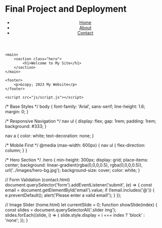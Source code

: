 # Final Project and Deployment
<!DOCTYPE html>
<html lang="en">
<head>
    <meta charset="UTF-8">
    <meta name="viewport" content="width=device-width, initial-scale=1.0">
    <title>My Website</title>
    <link rel="stylesheet" href="css/style.css">
</head>
<body>
    <header>
        <nav>
            <ul>
                <li><a href="index.html">Home</a></li>
                <li><a href="about.html">About</a></li>
                <li><a href="contact.html">Contact</a></li>
            </ul>
        </nav>
    </header>

    <main>
        <section class="hero">
            <h1>Welcome to My Site</h1>
        </section>
    </main>

    <footer>
        <p>&copy; 2023 My Website</p>
    </footer>

    <script src="js/script.js"></script>
</body>
</html>


/* Base Styles */
body {
    font-family: 'Arial', sans-serif;
    line-height: 1.6;
    margin: 0;
}

/* Responsive Navigation */
nav ul {
    display: flex;
    gap: 1rem;
    padding: 1rem;
    background: #333;
}

nav a {
    color: white;
    text-decoration: none;
}

/* Mobile First */
@media (max-width: 600px) {
    nav ul {
        flex-direction: column;
    }
}

/* Hero Section */
.hero {
    min-height: 300px;
    display: grid;
    place-items: center;
    background: linear-gradient(rgba(0,0,0,0.5), rgba(0,0,0,0.5)), 
                url('../images/hero-bg.jpg');
    background-size: cover;
    color: white;
}

// Form Validation (contact.html)
document.querySelector('form').addEventListener('submit', (e) => {
    const email = document.getElementById('email').value;
    if (!email.includes('@')) {
        e.preventDefault();
        alert('Please enter a valid email!');
    }
});

// Image Slider (home.html)
let currentSlide = 0;
function showSlide(index) {
    const slides = document.querySelectorAll('.slider img');
    slides.forEach((slide, i) => {
        slide.style.display = i === index ? 'block' : 'none';
    });
}





